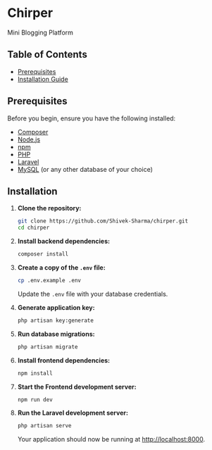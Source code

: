 # Chirper 

Mini Blogging Platform

## Table of Contents

- [Prerequisites](#prerequisites)
- [Installation Guide](#installation)

## Prerequisites

Before you begin, ensure you have the following installed:

- [Composer](https://getcomposer.org/)
- [Node.js](https://nodejs.org/)
- [npm](https://www.npmjs.com/)
- [PHP](https://www.php.net/)
- [Laravel](https://laravel.com/)
- [MySQL](https://www.mysql.com/) (or any other database of your choice)

## Installation

1. **Clone the repository:**

    ```bash
    git clone https://github.com/Shivek-Sharma/chirper.git
    cd chirper
    ```

2. **Install backend dependencies:**

    ```bash
    composer install
    ```

3. **Create a copy of the `.env` file:**

    ```bash
    cp .env.example .env
    ```

    Update the `.env` file with your database credentials.

4. **Generate application key:**

    ```bash
    php artisan key:generate
    ```

5. **Run database migrations:**

    ```bash
    php artisan migrate
    ```

6. **Install frontend dependencies:**

    ```bash
    npm install
    ```

7. **Start the Frontend development server:**

    ```bash
    npm run dev
    ```

8. **Run the Laravel development server:**

    ```bash
    php artisan serve
    ```

    Your application should now be running at [http://localhost:8000](http://localhost:8000).